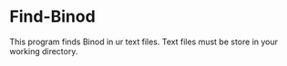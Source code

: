 # Find-Binod
This program finds Binod in ur text files.
Text files must be store in your working directory.
